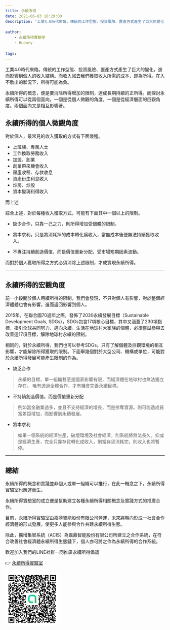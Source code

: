 ```yaml
---
title: 永續所得
date: 2021-06-03 16:29:00
description: '工業4.0時代來臨，傳統的工作型態、投資風險、置產方式產生了巨大的變化，進而影響到個人的收入結構。而收入減去我們獲取收入所需的成本，即為所得。在入不敷出的狀況下，所得可能為負。永續所得的概念，便是要消除所得增加的限制，達成長期持續的正所得。而探討永續所得可以從兩個面向，一個是從個人微觀的角度，一個是從經濟層面的巨觀角度。兩個面向又是相互影響著。'

author:
	- 永續所得實驗室
	- Huanry

tags:
---
```


工業4.0時代來臨，傳統的工作型態、投資風險、置產方式產生了巨大的變化，進而影響到個人的收入結構。而收入減去我們獲取收入所需的成本，即為所得。在入不敷出的狀況下，所得可能為負。

永續所得的概念，便是要消除所得增加的限制，達成長期持續的正所得。而探討永續所得可以從兩個面向，一個是從個人微觀的角度，一個是從經濟層面的巨觀角度。兩個面向又是相互影響著。

<!--more-->

## 永續所得的個人微觀角度
對於個人，最常見的收入獲取的方式有下面幾種。

- 上班族、專業人士
- 工作換取勞務收入
- 加盟、創業
- 創業帶來機會收入
- 房產收租、存款收息
- 資產衍生利息收入
- 炒房、炒股
- 資本變現利得收入


而上述

綜合上述，對於每種收入獲取方式，可能有下面其中一個以上的限制。

- 缺少合作，只靠一己之力，則所得增加受個體的限制。

- 將本求利，只是將消耗掉的成本轉化爲收入，當無成本後便無法持續獲取收入。

- 不專注持續創造價值，而是價值重新分配，受市場短期因素波動。

而對於個人獲取所得之方式必須消除上述限制，才成實現永續所得。

___
## 永續所得的宏觀角度

前一小段關於個人用續所得的限制，我們會發現，不只對個人有影響，對於整個經濟體體也會有影響，進而返回影響到個人。

2015年，在聯合國70週年之際，發佈了2030永續發展目標（Sustainable Development Goals, SDGs），SDGs包含17項核心目標，其中又涵蓋了230項指標，指引全球共同努力、邁向永續。生活在地球村大家族的個體，必須嘗試參與去改善這17項目標，解除地球村永續的限制。

相同的，對於永續所得，我們也可以參考SDGs。只有了解個體及巨觀環境的相互影響，才能解除所得獲取的限制。下面舉幾個對於大型公司、機構或單位，可能對於永續所得發展可能產生限制的作為。

- 缺乏合作

>永續的目標，單一組織甚至是國家影響有限，而經濟體在地球村也無法獨立存在。
>唯有透過全體合作，才有機會完善永續目標。

- 不持續創造價值，而是價值重新分配

>例如當金融業過多，並且不支持經濟的增長，而是掠奪資源。則可能造成貧富差距增加，而影響到永續發展。

- 將本求利

>如果一個系統的經濟生產，破壞環境及社會經濟，則系統將無法長久。抑或是經濟生產，完全只靠存貨轉化成收入，則當存貨消耗完，則收入也將暫停。

___
## 總結

永續所得的概念和實踐並非個人或單一組織可以推行，在此一概念之下，永續所得實驗室也應運而生。

永續所得實驗室的成立便是幫助建立各種永續所得相關概念及實踐方式的推廣合作。

目前，永續所得實驗室由嘉鼎智能股份有限公司營運，未來將朝向形成一社會合作經濟體的形式發展，使更多人能參與合作共建永續所得生態。

除此，擴增集智系統（ACIS）為嘉鼎智能股份有限公司所建立之合作系統，在符合改善社會經濟體永續所得生態鏈下，個人亦可將之作為永續所得的合作系統。

歡迎加入我們的LINE社群一同推廣永續所得倡議

👉  [ 永續所得實驗室](https://line.me/ti/g2/Yn9r9XlbjJjhjppxjyzmbQ)

[![永續所得實驗室](/img/sida-line.jpg)](https://line.me/ti/g2/Yn9r9XlbjJjhjppxjyzmbQ)